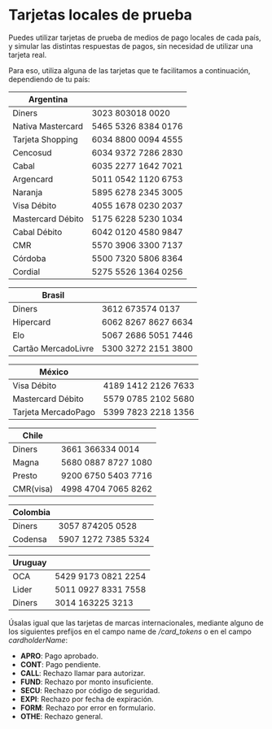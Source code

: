 # Tarjetas locales de prueba

Puedes utilizar tarjetas de prueba de medios de pago locales de cada país, y simular las distintas respuestas de pagos, sin necesidad de utilizar una tarjeta real.

Para eso, utiliza alguna de las tarjetas que te facilitamos a continuación, dependiendo de tu país:

| Argentina           |                     |
|---------------------|---------------------|
| Diners              | 3023 803018 0020    |
| Nativa Mastercard   | 5465 5326 8384 0176 |
| Tarjeta Shopping    | 6034 8800 0094 4555 |
| Cencosud            | 6034 9372 7286 2830 |
| Cabal               | 6035 2277 1642 7021 |
| Argencard           | 5011 0542 1120 6753 |
| Naranja             | 5895 6278 2345 3005 |
| Visa Débito         | 4055 1678 0230 2037 |
| Mastercard Débito   | 5175 6228 5230 1034 |
| Cabal Débito        | 6042 0120 4580 9847 |
| CMR                 | 5570 3906 3300 7137 |
| Córdoba             | 5500 7320 5806 8364 |
| Cordial             | 5275 5526 1364 0256 |

| Brasil              |                     |
|---------------------|---------------------|
| Diners              | 3612 673574 0137    |
| Hipercard           | 6062 8267 8627 6634 |
| Elo                 | 5067 2686 5051 7446 |
| Cartão MercadoLivre | 5300 3272 2151 3800 |

| México              |                     |
|---------------------|---------------------|
| Visa Débito         | 4189 1412 2126 7633 |
| Mastercard Débito   | 5579 0785 2102 5680 |
| Tarjeta MercadoPago | 5399 7823 2218 1356 |

| Chile               |                     |
|---------------------|---------------------|
| Diners              | 3661 366334 0014    |
| Magna               | 5680 0887 8727 1080 |
| Presto              | 9200 6750 5403 7716 |
| CMR(visa)           | 4998 4704 7065 8262 |

| Colombia            |                     |
|---------------------|---------------------|
| Diners              | 3057 874205 0528    |
| Codensa             | 5907 1272 7385 5324 |

| Uruguay             |                     |
|---------------------|---------------------|
| OCA                 | 5429 9173 0821 2254 |
| Lider               | 5011 0927 8331 7558 |
| Diners              | 3014 163225 3213    |

Úsalas igual que las tarjetas de marcas internacionales, mediante alguno de los siguientes prefijos en el campo name de _/card_tokens_ o en el campo _cardholderName_:

* **APRO**: Pago aprobado.  
* **CONT**: Pago pendiente.  
* **CALL**: Rechazo llamar para autorizar.  
* **FUND**: Rechazo por monto insuficiente.  
* **SECU**: Rechazo por código de seguridad.  
* **EXPI**: Rechazo por fecha de expiración.
* **FORM**: Rechazo por error en formulario.  
* **OTHE**: Rechazo general.
